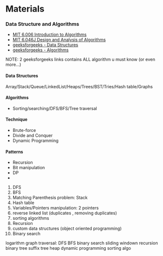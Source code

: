 # Materials

### Data Structure and Algorithms
- [MIT 6.006 Introduction to Algorithms](courses/mit_6006.md)
- [MIT 6.046J Design and Analysis of Algorithms](courses/mit_6046.md)
- [geeksforgeeks - Data Structures](https://www.geeksforgeeks.org/data-structures/)
- [geeksforgeeks - Algorithms](https://www.geeksforgeeks.org/fundamentals-of-algorithms/)

NOTE: 2 geeksforgeeks links contains ALL algorithm u must know (or even more...)

#### Data Structures
Array/Stack/Queue/LinkedList/Heaps/Trees/BST/Tries/Hash table/Graphs
#### Algorithms
- Sorting/searching/DFS/BFS/Tree traversal
#### Technique 
- Brute-force
- Divide and Conquer 
- Dynamic Programming
#### Patterns
- Recursion
- Bit manipulation
- DP
- 


1. DFS
2. BFS
3. Matching Parenthesis problem: Stack
4. Hash table
5. Variables/Pointers manipulation: 2 pointers
6. reverse linked list (duplicates , removing duplicates)
7. sorting algorithms 
8. Recursion
9. custom data structures (object oriented programming)
10. Binary search

logarithm
graph traversal: DFS BFS
binary search
sliding windown
recursion
binary tree
suffix tree
heap
dynamic programming
sorting algo
